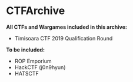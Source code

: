 # CTFArchive 

**All CTFs and Wargames included in this archive:**  
* Timisoara CTF 2019 Qualification Round


**To be included:**  
* ROP Emporium
* HackCTF (j0n9hyun)
* HATSCTF
